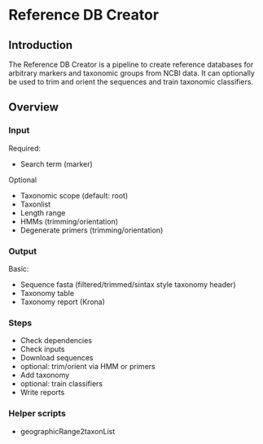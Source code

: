 # Reference DB Creator

## Introduction

The Reference DB Creator is a pipeline to create reference databases for arbitrary markers and taxonomic groups from NCBI data.
It can optionally be used to trim and orient the sequences and train taxonomic classifiers.

## Overview

### Input
Required:
 - Search term (marker)

Optional
 - Taxonomic scope (default: root)
 - Taxonlist
 - Length range
 - HMMs (trimming/orientation)
 - Degenerate primers (trimming/orientation)

### Output
Basic:
 - Sequence fasta (filtered/trimmed/sintax style taxonomy header)
 - Taxonomy table
 - Taxonomy report (Krona)

### Steps
 - Check dependencies
 - Check inputs
 - Download sequences
 - optional: trim/orient via HMM or primers
 - Add taxonomy
 - optional: train classifiers
 - Write reports

### Helper scripts
 - geographicRange2taxonList
